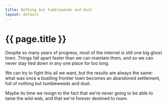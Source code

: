 ```yaml
---
title: Nothing but tumbleweeds and dust
layout: default
---
```


# {{ page.title }}

Despite so many years of progress, most of the internet is still one big ghost
town. Things fall apart faster than we can maintain them, and so we can never stay
tied down in any one place for too long.

We can try to fight this all we want, but the results are always the same: what
was once a bustling frontier town becomes an abandoned settlement, full of
nothing but tumbleweeds and dust.

Maybe its time we resign to the fact that we're never going to be able to tame
the wild web, and that we're forever destined to roam.
